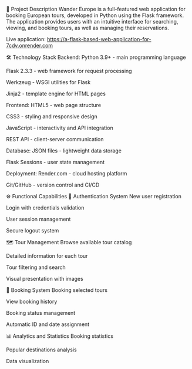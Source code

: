 🎯 Project Description
Wander Europe is a full-featured web application for booking European tours, developed in Python using the Flask framework. The application provides users with an intuitive interface for searching, viewing, and booking tours, as well as managing their reservations.

Live application: https://a-flask-based-web-application-for-7cdv.onrender.com

🛠 Technology Stack
Backend:
Python 3.9+ - main programming language

Flask 2.3.3 - web framework for request processing

Werkzeug - WSGI utilities for Flask

Jinja2 - template engine for HTML pages

Frontend:
HTML5 - web page structure

CSS3 - styling and responsive design

JavaScript - interactivity and API integration

REST API - client-server communication

Database:
JSON files - lightweight data storage

Flask Sessions - user state management

Deployment:
Render.com - cloud hosting platform

Git/GitHub - version control and CI/CD

⚙️ Functional Capabilities
🔐 Authentication System
New user registration

Login with credentials validation

User session management

Secure logout system

🗺️ Tour Management
Browse available tour catalog

Detailed information for each tour

Tour filtering and search

Visual presentation with images

📅 Booking System
Booking selected tours

View booking history

Booking status management

Automatic ID and date assignment

📊 Analytics and Statistics
Booking statistics

Popular destinations analysis

Data visualization
